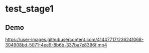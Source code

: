 # test_stage1

## Demo
https://user-images.githubusercontent.com/41447717/236241068-304908bd-5071-4ee9-8b6b-337ba7e8396f.mp4
